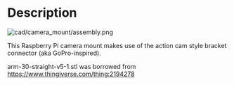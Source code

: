 # Description

![cad/camera_mount/assembly.png](https://github.com/mmajewsk/Tonic/raw/master/cad/camera_mount/assembly.png)

This Raspberry Pi camera mount makes use of the action cam style bracket connector (aka GoPro-inspired).

arm-30-straight-v5-1.stl was borrowed from https://www.thingiverse.com/thing:2194278